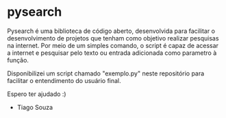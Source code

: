 # pysearch

Pysearch é uma biblioteca de código aberto, desenvolvida para facilitar o desenvolvimento de projetos que tenham como objetivo realizar pesquisas na internet.
Por meio de um simples comando, o script é capaz de acessar a internet e pesquisar pelo texto ou entrada adicionada como parametro à função.

Disponibilizei um script chamado "exemplo.py" neste repositório para facilitar o entendimento do usuário final.

Espero ter ajudado :)

 - Tiago Souza
